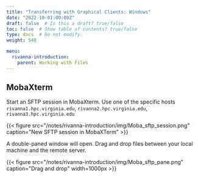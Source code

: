 ```yaml
---
title: "Transferring with Graphical Clients: Windows"
date: "2022-10-01:00:00Z"
draft: false  # Is this a draft? true/false
toc: false  # Show table of contents? true/false
type: docs  # Do not modify.
weight: 540

menu:
  rivanna-introduction:
    parent: Working with Files
---
```


## MobaXterm

Start an SFTP session in MobaXterm.  Use one of the specific hosts `rivanna1.hpc.virginia.edu`, `rivanna2.hpc.virginia.edu`, `rivanna3.hpc.virginia.edu`

{{< figure src="/notes/rivanna-introduction/img/Moba_sftp_session.png" caption="New SFTP session in MobaXTerm" >}}

A double-paned window will open.  Drag and drop files between your local machine and the remote server.

{{< figure src="/notes/rivanna-introduction/img/Moba_sftp_pane.png" caption="Drag and drop" width=1000px >}}

